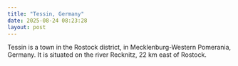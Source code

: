 ```yaml
---
title: "Tessin, Germany"
date: 2025-08-24 08:23:28 
layout: post
---
```


Tessin is a town in the Rostock district, in Mecklenburg-Western Pomerania, Germany. It is situated on the river Recknitz, 22 km east of Rostock.